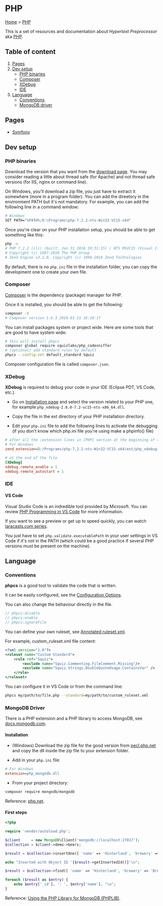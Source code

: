 # PHP

[Home](../readme.md) > [PHP](./php.md)

This is a set of resources and documentation about _Hypertext Preprocessor_ aka [PHP](https://php.net).

## Table of content

1. [Pages](#pages)
2. [Dev setup](#dev-setup)
    * [PHP binaries](#php-binaries)
    * [Composer](#composer)
    * [XDebug](#xdebug)
    * [IDE](#ide)
3. [Language](#language)
    * [Conventions](#conventions)
    * [MongoDB driver](#mongodb-driver)

## Pages

* [Symfony](./symfony/symfony.md)

## Dev setup

### PHP binaries

Download the version that you want from the [download page](https://php.net/downloads.php).
You may consider reading a little about thread safe (for Apache) and not thread safe versions (for IIS, nginx or command line).

On Windows, you'll download a zip file, you just have to extract it somewhere (more in a program folder).
You can add the direetory in the environment PATH but it's not mandatory.
For example, you can add the following line in a command window:

```bash
# Windows
SET PATH="%PATH%;D:\Programs\php-7.2.2-nts-Win32-VC15-x64"
```

Once you're clear on your PHP installation setup, you should be able to get something like this:

```bash
php -v
# PHP 7.2.2 (cli) (built: Jan 31 2018 19:31:15) ( NTS MSVC15 (Visual C++ 2017) x64 )
# Copyright (c) 1997-2018 The PHP Group
# Zend Engine v3.2.0, Copyright (c) 1998-2018 Zend Technologies
```

By default, there is no `php.ini` file in the installation folder, you can copy the development one to create your own file.

### Composer

[Composer](https://getcomposer.org/) is the dependency (package) manager for PHP.

Once it is installed, you should be able to get the following:

```bash
composer -V
# Composer version 1.6.3 2018-01-31 16:28:17
```

You can install packages system or project wide. Here are some tools that are good to have system wide:

```bash
# this will install phpcs
composer global require squizlabs/php_codesniffer
# (optional) add standard rules by default
phpcs --config-set default_standard Squiz
```

Composer configuration file is called `composer.json`.

### XDebug

**XDebug** is required to debug your code in your IDE (Eclipse PDT, VS Code, etc.).

* Go on [Installation page](https://xdebug.org/docs/install) and select the version related to your PHP one, for example `php_xdebug-2.6.0-7.2-vc15-nts-x86_64.dll`.

* Copy the file in the ext directory of your PHP installation directory.

* Edit your `php.ini` file to add the following lines to activate the debugging (if you don't know which php.ini file you're using make a phpinfo() file)

```ini
# after all the ;extension lines in [PHP] section at the beginning of the file
# For Windows
zend_extension=D:/Programs/php-7.2.2-nts-Win32-VC15-x64/ext/php_xdebug-2.6.0-7.2-vc15-nts-x86_64.dll

# at the end of the file
[XDebug]
xdebug.remote_enable = 1
xdebug.remote_autostart = 1
```

### IDE

#### VS Code

Visual Studio Code is an indredible tool provided by Microsoft. You can review [PHP Programming in VS Code](https://code.visualstudio.com/docs/languages/php) for more information.

If you want to see a preview or get up to speed quickly, you can watch [laracasts.com series](https://laracasts.com/series/visual-studio-code-for-php-developers).

You just have to set `php.validate.executablePath` in your user settings in VS Code if it's not in the PATH (which could be a good practice if several PHP versions must be present on the machine).

## Language

### Conventions

**phpcs** is a good tool to validate the code that is written.

It can be easily configured, see the [Configuration Options](https://github.com/squizlabs/PHP_CodeSniffer/wiki/Configuration-Options).

You can also change the behaviour directly in the file.

```php
// phpcs:disable
// phpcs:enable
// phpcs:ignoreFile
```

You can define your own ruleset, see [Annotated ruleset.xml](https://github.com/squizlabs/PHP_CodeSniffer/wiki/Annotated-ruleset.xml).

For example, custom_ruleset.xml file content:

```xml
<?xml version="1.0"?>
<ruleset name="Custom Standard">
    <rule ref="Squiz">
        <exclude name="Squiz.Commenting.FileComment.Missing"/>
        <exclude name="Squiz.Strings.DoubleQuoteUsage.ContainsVar" />
    </rule>
</ruleset>
```

You can configure it in VS Code or from the command line:

```bash
phpcs my/path/to/file.php --standard=my/path/to/custom_ruleset.xml
```

### MongoDB Driver

There is a PHP extension and a PHP library to access MongoDB, see [docs.mongodb.com](https://docs.mongodb.com/ecosystem/drivers/php/).

#### Installation

* (Windows) Download the zip file for the good version from [pecl.php.net](http://pecl.php.net/package/mongodb) and copy the dll inside the zip file to your extension folder.

* Add in your `php.ini` file:

```ini
# For Windows
extension=php_mongodb.dll
```

* From your project directory:

```bash
composer require mongodb/mongodb
```

Reference: [php.net](http://php.net/manual/fr/set.mongodb.php).

#### First steps

```php
<?php

require 'vendor/autoload.php';

$client     = new MongoDB\Client('mongodb://localhost:27017');
$collection = $client->demo->beers;

$result = $collection->insertOne([ 'name' => 'Hinterland', 'brewery' => 'BrewDog' ]);

echo "Inserted with Object ID '{$result->getInsertedId()}'\n";

$result = $collection->find([ 'name' => 'Hinterland', 'brewery' => 'BrewDog' ]);

foreach ($result as $entry) {
    echo $entry['_id'], ': ', $entry['name'], "\n";
}
```

Reference: [Using the PHP Library for MongoDB (PHPLIB)](http://php.net/manual/en/mongodb.tutorial.library.php).
